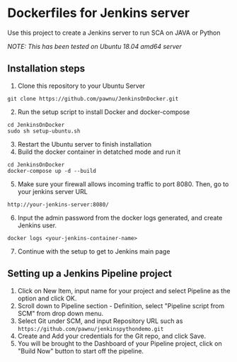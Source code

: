 # Dockerfiles for Jenkins server

Use this project to create a Jenkins server to run SCA on JAVA or Python

*NOTE: This has been tested on Ubuntu 18.04 amd64 server*

## Installation steps

1. Clone this repository to your Ubuntu Server
```
git clone https://github.com/pawnu/JenkinsOnDocker.git
```
2. Run the setup script to install Docker and docker-compose
```
cd JenkinsOnDocker
sudo sh setup-ubuntu.sh
```
3. Restart the Ubuntu server to finish installation
4. Build the docker container in detatched mode and run it
```
cd JenkinsOnDocker
docker-compose up -d --build
```
5. Make sure your firewall allows incoming traffic to port 8080. Then, go to your jenkins server URL 
```
http://your-jenkins-server:8080/
```
6. Input the admin password from the docker logs generated, and create Jenkins user.
```
docker logs <your-jenkins-container-name>
```

7. Continue with the setup to get to Jenkins main page

## Setting up a Jenkins Pipeline project
1. Click on New Item, input name for your project and select Pipeline as the option and click OK.
2. Scroll down to Pipeline section - Definition, select "Pipeline script from SCM" from drop down menu.
3. Select Git under SCM, and input Repository URL such as `https://github.com/pawnu/jenkinspythondemo.git`
4. Create and Add your credentials for the Git repo, and click Save.
5. You will be brought to the Dashboard of your Pipeline project, click on "Build Now" button to start off the pipeline.
